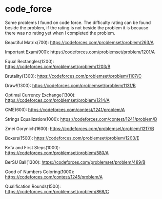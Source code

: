 # code_force
Some problems I found on code force. The difficulty rating can be found beside the problem, if the rating is not beside the problem it is because there was no rating yet when I completed the problem.

Beautiful Matrix(700): https://codeforces.com/problemset/problem/263/A

Important Exam(900): https://codeforces.com/problemset/problem/1201/A

Equal Rectangles(1200): https://codeforces.com/problemset/problem/1203/B

Brutality(1300): https://codeforces.com/problemset/problem/1107/C

Draw!(1300): https://codeforces.com/problemset/problem/1131/B

Optimal Currency Exchange(1300): https://codeforces.com/problemset/problem/1214/A

CME(600): https://codeforces.com/contest/1241/problem/A

Strings Equalization(1000): https://codeforces.com/contest/1241/problem/B

Zmei Gorynich(1600): https://codeforces.com/problemset/problem/1217/B

Boxers(1500): https://codeforces.com/problemset/problem/1203/E

Kefa and First Steps(1000): https://codeforces.com/problemset/problem/580/A

BerSU Ball(1300): https://codeforces.com/problemset/problem/489/B

Good ol' Numbers Coloring(1000): https://codeforces.com/contest/1245/problem/A

Qualification Rounds(1500): https://codeforces.com/problemset/problem/868/C
